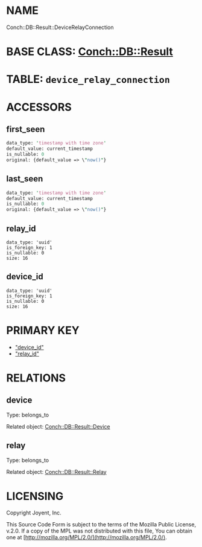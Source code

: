 # NAME

Conch::DB::Result::DeviceRelayConnection

# BASE CLASS: [Conch::DB::Result](../modules/Conch::DB::Result)

# TABLE: `device_relay_connection`

# ACCESSORS

## first\_seen

```perl
data_type: 'timestamp with time zone'
default_value: current_timestamp
is_nullable: 0
original: {default_value => \"now()"}
```

## last\_seen

```perl
data_type: 'timestamp with time zone'
default_value: current_timestamp
is_nullable: 0
original: {default_value => \"now()"}
```

## relay\_id

```
data_type: 'uuid'
is_foreign_key: 1
is_nullable: 0
size: 16
```

## device\_id

```
data_type: 'uuid'
is_foreign_key: 1
is_nullable: 0
size: 16
```

# PRIMARY KEY

- ["device\_id"](#device_id)
- ["relay\_id"](#relay_id)

# RELATIONS

## device

Type: belongs\_to

Related object: [Conch::DB::Result::Device](../modules/Conch::DB::Result::Device)

## relay

Type: belongs\_to

Related object: [Conch::DB::Result::Relay](../modules/Conch::DB::Result::Relay)

# LICENSING

Copyright Joyent, Inc.

This Source Code Form is subject to the terms of the Mozilla Public License,
v.2.0. If a copy of the MPL was not distributed with this file, You can obtain
one at [http://mozilla.org/MPL/2.0/](http://mozilla.org/MPL/2.0/).
